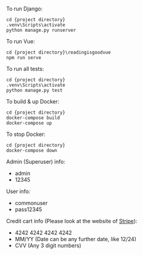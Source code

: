 To run Django:
```
cd {project directory}
.venv\Scripts\activate
python manage.py runserver
```

To run Vue:
```
cd {project directory}\readingisgoodvue
npm run serve
```

To run all tests:
```
cd {project directory}
.venv\Scripts\activate
python manage.py test
```

To build & up Docker:
```
cd {project directory}
docker-compose build
docker-compose up
```

To stop Docker:
```
cd {project directory}
docker-compose down
```

Admin (Superuser) info:
* admin
* 12345

User info:
* commonuser
* pass12345

Credit cart info (Please look at the website of [Stripe](https://stripe.com/docs)):
* 4242 4242 4242 4242
* MM/YY (Date can be any further date, like 12/24)
* CVV (Any 3 digit numbers)
